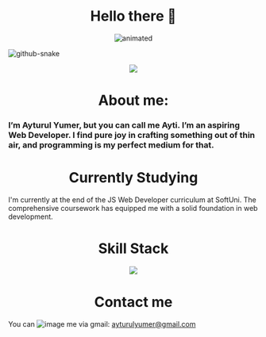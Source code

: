 
<h1 align="center">
   Hello there 👋
</h1>

<p align="center">
  <img src="https://media3.giphy.com/media/DwXOS8RqHocEM/giphy.gif" alt="animated" />
</p>
<picture>
  <source media="(prefers-color-scheme: dark)" srcset="github-snake-dark.svg" />
  <source media="(prefers-color-scheme: light)" srcset="github-snake.svg" />
  <img alt="github-snake" src="github-snake.svg" />
</picture>


<p align="center">
   <a href="https://git.io/streak-stats"><img src="https://streak-stats.demolab.com?user=ajummer&theme=javascript-dark&hide_border=true&mode=weekly"/></a>
</p>
      
   <h1 align="center">About me: </h1>
   <h3>I’m Ayturul Yumer, but you can call me Ayti. I’m an aspiring  Web Developer. I find pure joy in crafting something out of thin air, and programming is my perfect medium for that. </h3>

<h1 align="center">
  Currently Studying 
</h1>
 
<p>I'm currently at the end of the JS Web Developer curriculum at SoftUni. The comprehensive coursework has equipped me with a solid foundation in web development.</p>

<h1 align="center">
    Skill Stack 
</h1>
<p align="center">
  <a href="https://skillicons.dev">
    <img src="https://skillicons.dev/icons?i=js,react,mongodb,express,nodejs,html,css,vscode,github,postman" />
  </a>
</p>

 
<h1 align="center">
   Contact me
</h1>

  You can ![image](https://github.com/ajummer/ajummer/assets/142006703/4a70d94f-a2b9-415b-92ab-ea706c13c422) me via  gmail: ayturulyumer@gmail.com 





